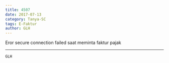 ```yaml
---
title: 4507
date: 2017-07-13
category: Tanya-SC
tags: E-Faktur
author: GLH
---
```


Eror secure connection failed saat meminta faktur pajak

---



`GLH`
